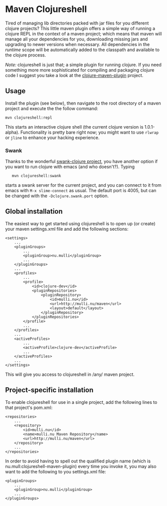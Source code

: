 # Maven Clojureshell

Tired of managing lib directories packed with jar files for you
different clojure projects? This little maven plugin offers a simple
way of running a clojure REPL in the context of a maven project; which
means that maven will manage all your dependencies for you,
downloading missing jars and upgrading to newer versions when
necessary. All dependencies in the *runtime* scope will be
automatically added to the classpath and available to the clojure
process.

*Note:* clojureshell is just that; a simple plugin for running
clojure. If you need something more more sophisticated for compiling
and packaging clojure code I suggest you take a look at the
[clojure-maven-plugin](https://github.com/fred-o/clojure-maven-plugin/tree)
project.

## Usage

Install the plugin (see below), then navigate to the root directory of
a maven project and execute the the follow command:

  	mvn clojureshell:repl

This starts an interactive clojure shell (the current clojure version
is 1.0.1-alpha). Functionality is pretty bare right now; you might
want to use `rlwrap` or `jline` to enhance your hacking experience. 

### Swank

Thanks to the wonderful [swank-clojure
project](https://github.com/jochu/swank-clojure/tree), you have another
option if you want to run clojure with emacs (and who
doesn't?). Typing

       mvn clojureshell:swank

starts a swank server for the current project, and you can connect to
it from emacs with `M-x slime-connect` as usual. The default port is
4005, but can be changed with the `-Dclojure.swank.port` option.

## Global installation

The easiest way to get started using clojureshell is to open up (or create)
your maven settings.xml file and add the following sections:

	<settings>
		...
		<pluginGroups>
			...
			<pluginGroup>nu.mulli</pluginGroup>
			...
		</pluginGroups>
		...
		<profiles>
			...
			<profile>
				<id>clojure-dev</id>
				<pluginRepositories>
					<pluginRepository>
						<id>mulli.nu</id>
						<url>http://mulli.nu/maven</url>
						<layout>default</layout>
					</pluginRepository>
				</pluginRepositories>
			</profile>
			...
		</profiles>
		...
		<activeProfiles>
			...
			<activeProfile>clojure-dev</activeProfile>
			...
		</activeProfiles>
		...
	</settings>

This will give you access to clojureshell in /any/ maven project.

## Project-specific installation
	
To enable clojureshell for use in a single project, add the following lines to that project's pom.xml:

	<repositories>
		...
		<repository>
			<id>mulli.nu</id>
			<name>mulli.nu Maven Repository</name>
			<url>http://mulli.nu/maven</url>
		</repository>
		...
	</repositories>

In order to avoid having to spell out the qualified plugin name (which
is nu.mull:clojureshell-maven-plugin) every time you invoke it, you may
also want to add the following to you settings.xml file:

	<pluginGroups>
		...
		<pluginGroup>nu.mulli</pluginGroup>
		...
	</pluginGroups>
